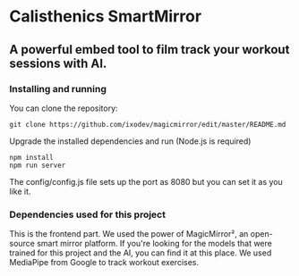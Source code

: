 # Calisthenics SmartMirror
## A powerful embed tool to film track your workout sessions with AI.

### Installing and running

You can clone the repository:
```
git clone https://github.com/ixodev/magicmirror/edit/master/README.md
```

Upgrade the installed dependencies and run (Node.js is required)
```
npm install
npm run server
```

The config/config.js file sets up the port as 8080 but you can set it as you like it.

### Dependencies used for this project

This is the frontend part. We used the power of MagicMirror², an open-source smart mirror platform. If you're looking for the models that were trained for this project and the AI, you can find it at
<a style="text-decoration: none" href="https://www.github.com/ixodev/smartmirror">this place</a>. We used MediaPipe from Google to track workout exercises.
